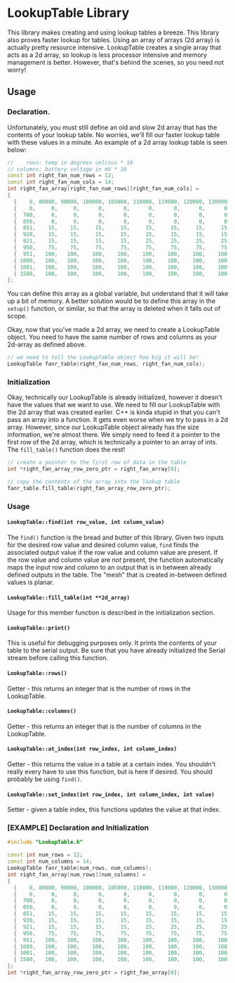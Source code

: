# LookupTable Library

This library makes creating and using lookup tables a breeze. This library also proves faster lookup for tables. Using an array of arrays (2d array) is actually pretty resource intensive. LookupTable creates a single array that acts as a 2d array, so lookup is less processor intensive and memory management is better. However, that's behind the scenes, so you need not worry!

## Usage

### Declaration.

Unfortunately, you must still define an old and slow 2d array that has the contents of your lookup table. No worries, we'll fill our faster lookup table with these values in a minute. An example of a 2d array lookup table is seen below:

```cpp
//    rows: temp in degrees celcius * 10
// columns: battery voltage in mV * 10
const int right_fan_num_rows = 12;
const int right_fan_num_cols = 14;
int right_fan_array[right_fan_num_rows][right_fan_num_cols] =
{
  {    0, 80000, 90000, 100000, 105000, 110000, 119000, 120000, 130000, 137000, 138000, 139000, 142000, 145000},
  {    0,     0,     0,      0,      0,      0,      0,      0,      0,      0,      0,      0,      0,      0},
  {  700,     0,     0,      0,      0,      0,      0,      0,      0,      0,      0,      0,      0,      0},
  {  850,     0,     0,      0,      0,      0,      0,      0,      0,      0,      0,      0,      0,     25},
  {  851,    15,    15,     15,     15,     15,     15,     15,     15,     15,     30,     30,     30,     30},
  {  920,    15,    15,     15,     15,     15,     15,     15,     15,     15,     50,     50,     50,     50},
  {  921,    15,    15,     15,     15,     25,     25,     25,     25,     25,     65,     65,     65,     65},
  {  950,    75,    75,     75,     75,     75,     75,     75,     75,     75,     75,     75,     75,     75},
  {  951,   100,   100,    100,    100,    100,    100,    100,    100,    100,    100,    100,    100,    100},
  { 1000,   100,   100,    100,    100,    100,    100,    100,    100,    100,    100,    100,    100,    100},
  { 1001,   100,   100,    100,    100,    100,    100,    100,    100,    100,    100,    100,    100,    100},
  { 1500,   100,   100,    100,    100,    100,    100,    100,    100,    100,    100,    100,    100,    100}
};
```
You can define this array as a global variable, but understand that it will take up a bit of memory. A better solution would be to define this array in the `setup()` function, or similar, so that the array is deleted when it falls out of scope.

Okay, now that you've made a 2d array, we need to create a LookupTable object. You need to have the same number of rows and columns as your 2d-array as defined above.

```cpp
// we need to tell the LookupTable object how big it will be!
LookupTable fanr_table(right_fan_num_rows, right_fan_num_cols);
```

### Initialization

Okay, technically our LookupTable is already initialized, however it doesn't have the values that we want to use. We need to fill our LookupTable with the 2d array that was created earlier. C++ is kinda stupid in that you can't pass an array into a function. It gets even worse when we try to pass in a 2d array. However, since our LookupTable object already has the size information, we're almost there. We simply need to feed it a pointer to the first row of the 2d array, which is technically a pointer to an array of ints. The `fill_table()` function does the rest!

```cpp
// create a pointer to the first row of data in the table
int *right_fan_array_row_zero_ptr = right_fan_array[0];

// copy the contents of the array into the lookup table
fanr_table.fill_table(right_fan_array_row_zero_ptr);
```
### Usage

#### `LookupTable::find(int row_value, int column_value)`
The `find()` function is the bread and butter of this library. Given two inputs for the desired row value and desired column value, `find` finds the associated output value if the row value and column value are present. If the row value and column value are _not_ present, the function automatically maps the input row and column to an output that is in between already defined outputs in the table. The "mesh" that is created in-between defined values is planar.

#### `LookupTable::fill_table(int **2d_array)`
Usage for this member function is described in the initialization section.

#### `LookupTable::print()`
This is useful for debugging purposes only. It prints the contents of your table to the serial output. Be sure that you have already initialized the
Serial stream before calling this function.

#### `LookupTable::rows()`
Getter - this returns an integer that is the number of rows in the LookupTable.

#### `LookupTable::columns()`
Getter - this returns an integer that is the number of columns in the LookupTable.

#### `LookupTable::at_index(int row_index, int column_index)`
Getter - this returns the value in a table at a certain index. You shouldn't really every have to use this function, but is here if desired. You should probably be using `find()`.

#### `LookupTable::set_index(int row_index, int column_index, int value)`
Setter - given a table index, this functions updates the value at that index.

### [EXAMPLE] Declaration and Initialization

```cpp
#include "LookupTable.h"

const int num_rows = 12;
const int num_columns = 14;
LookupTable fanr_table(num_rows, num_columns);
int right_fan_array[num_rows][num_columns] =
{
  {    0, 80000, 90000, 100000, 105000, 110000, 119000, 120000, 130000, 137000, 138000, 139000, 142000, 145000},
  {    0,     0,     0,      0,      0,      0,      0,      0,      0,      0,      0,      0,      0,      0},
  {  700,     0,     0,      0,      0,      0,      0,      0,      0,      0,      0,      0,      0,      0},
  {  850,     0,     0,      0,      0,      0,      0,      0,      0,      0,      0,      0,      0,     25},
  {  851,    15,    15,     15,     15,     15,     15,     15,     15,     15,     30,     30,     30,     30},
  {  920,    15,    15,     15,     15,     15,     15,     15,     15,     15,     50,     50,     50,     50},
  {  921,    15,    15,     15,     15,     25,     25,     25,     25,     25,     65,     65,     65,     65},
  {  950,    75,    75,     75,     75,     75,     75,     75,     75,     75,     75,     75,     75,     75},
  {  951,   100,   100,    100,    100,    100,    100,    100,    100,    100,    100,    100,    100,    100},
  { 1000,   100,   100,    100,    100,    100,    100,    100,    100,    100,    100,    100,    100,    100},
  { 1001,   100,   100,    100,    100,    100,    100,    100,    100,    100,    100,    100,    100,    100},
  { 1500,   100,   100,    100,    100,    100,    100,    100,    100,    100,    100,    100,    100,    100}
};
int *right_fan_array_row_zero_ptr = right_fan_array[0];


```
